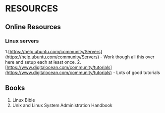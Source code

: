 # RESOURCES
## Online Resources
### Linux servers
1.[https://help.ubuntu.com/community/Servers](https://help.ubuntu.com/community/Servers) - Work though all this over here and setup each at least once.
2.[https://www.digitalocean.com/community/tutorials](https://www.digitalocean.com/community/tutorials) - Lots of good tutorials


## Books
1. Linux Bible
2. Unix and Linux System Administration Handbook
